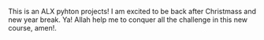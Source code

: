This is an ALX pyhton projects!
I am excited to be back after Christmass
and new year break. Ya! Allah help me
to conquer all the challenge in this
new course, amen!.
